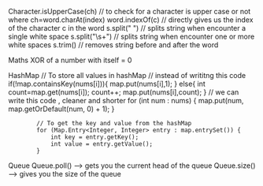 Character.isUpperCase(ch)  // to check for a character is upper case or not where ch=word.charAt(index)
word.indexOf(c)            // directly gives us the index of the character c in the word
s.split(" ")    // splits string when encounter a single white space
s.split("\\s+") // splits string when encounter one or more white spaces
s.trim()        // removes string before and after the word

Maths
XOR of a number with itself = 0

HashMap 
            // To store all values in hashMap
            // instead of writitng this code 
            if(!map.containsKey(nums[i])){
                map.put(nums[i],1);
            }
            else{
                int count=map.get(nums[i]);
                count++;
                map.put(nums[i],count);
            }
            // we can write this code , cleaner and shorter
            for (int num : nums) 
            {
                map.put(num, map.getOrDefault(num, 0) + 1);
            }

            // To get the key and value from the hashMap
            for (Map.Entry<Integer, Integer> entry : map.entrySet()) {
                int key = entry.getKey();
                int value = entry.getValue();
            }


Queue
Queue.poll() --> gets you the current head of the queue
Queue.size() --> gives you the size of the queue